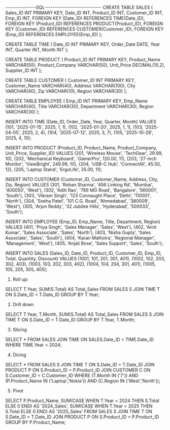 ---------------SQL----------------------------
CREATE TABLE SALES (
    Sales_ID INT PRIMARY KEY,
    Date_ID INT,
    Product_ID INT,
    Customer_ID INT,
    Emp_ID INT,
    FOREIGN KEY (Date_ID) REFERENCES TIME(Date_ID),
    FOREIGN KEY (Product_ID) REFERENCES PRODUCT(Product_ID),
    FOREIGN KEY (Customer_ID) REFERENCES CUSTOMER(Customer_ID),
    FOREIGN KEY (Emp_ID) REFERENCES EMPLOYEE(Emp_ID)
);



CREATE TABLE TIME (
    Date_ID INT PRIMARY KEY,
    Order_Date DATE,
    Year INT,
    Quarter INT,
    Month INT
);

CREATE TABLE PRODUCT (
    Product_ID INT PRIMARY KEY,
    Product_Name VARCHAR(50),
    Product_Company VARCHAR(50),
    Unit_Price DECIMAL(10,2),
    Supplier_ID INT
);

CREATE TABLE CUSTOMER (
    Customer_ID INT PRIMARY KEY,
    Customer_Name VARCHAR(40),
    Address VARCHAR(100),
    City VARCHAR(40),
    Zip VARCHAR(10),
    Region VARCHAR(30)
);

CREATE TABLE EMPLOYEE (
    Emp_ID INT PRIMARY KEY,
    Emp_Name VARCHAR(40),
    Title VARCHAR(30),
    Department VARCHAR(30),
    Region VARCHAR(30)
);


INSERT INTO TIME (Date_ID, Order_Date, Year, Quarter, Month)
VALUES 
(101, '2025-01-15', 2025, 1, 1),
(102, '2025-01-20', 2025, 1, 1),
(103, '2025-04-05', 2025, 2, 4),
(104, '2025-07-12', 2025, 3, 7),
(105, '2025-10-28', 2025, 4, 10);


INSERT INTO PRODUCT (Product_ID, Product_Name, Product_Company, Unit_Price, Supplier_ID)
VALUES 
(201, 'Wireless Mouse', 'TechGear', 29.99, 10),
(202, 'Mechanical Keyboard', 'GamerPro', 120.00, 11),
(203, '27-inch Monitor', 'ViewBright', 249.99, 10),
(204, 'USB-C Hub', 'ConnectAll', 45.50, 12),
(205, 'Laptop Stand', 'ErgoLife', 35.00, 11);

INSERT INTO CUSTOMER (Customer_ID, Customer_Name, Address, City, Zip, Region)
VALUES 
(301, 'Rohan Sharma', '456 Linking Rd', 'Mumbai', '400050', 'West'),
(302, 'Aditi Rao', '789 MG Road', 'Bangalore', '560001', 'South'),
(303, 'Vikram Singh', '123 Connaught Place', 'Delhi', '110001', 'North'),
(304, 'Sneha Patel', '101 C.G. Road', 'Ahmedabad', '380009', 'West'),
(305, 'Arjun Reddy', '32 Jubilee Hills', 'Hyderabad', '500033', 'South');

INSERT INTO EMPLOYEE (Emp_ID, Emp_Name, Title, Department, Region)
VALUES 
(401, 'Priya Singh', 'Sales Manager', 'Sales', 'West'),
(402, 'Amit Kumar', 'Sales Associate', 'Sales', 'North'),
(403, 'Nisha Gupta', 'Sales Associate', 'Sales', 'South'),
(404, 'Karan Malhotra', 'Regional Manager', 'Management', 'West'),
(405, 'Anjali Bose', 'Sales Support', 'Sales', 'South');

INSERT INTO SALES (Sales_ID, Date_ID, Product_ID, Customer_ID, Emp_ID, Total, Quantity, Discount)
VALUES 
(1001, 101, 201, 301, 401),
(1002, 102, 203, 302, 403),
(1003, 103, 202, 303, 402),
(1004, 104, 204, 301, 401),
(1005, 105, 205, 305, 405);


1. Roll up:

SELECT T.Year, SUM(S.Total) AS Total_Sales
FROM SALES S
JOIN TIME T ON S.Date_ID = T.Date_ID
GROUP BY T.Year;

2. Drill down

SELECT T.Year, T.Month, SUM(S.Total) AS Total_Sales
FROM SALES S
JOIN TIME T ON S.Date_ID = T.Date_ID
GROUP BY T.Year, T.Month;

3. Slicing

SELECT * FROM SALES
JOIN TIME ON SALES.Date_ID = TIME.Date_ID
WHERE TIME.Year = 2024;

4. Dicing

SELECT * FROM SALES S
JOIN TIME T ON S.Date_ID = T.Date_ID
JOIN PRODUCT P ON S.Product_ID = P.Product_ID
JOIN CUSTOMER C ON S.Customer_ID = C.Customer_ID
WHERE (T.Month IN ('7')) AND (P.Product_Name IN ('Laptop','Nokia')) AND (C.Region IN ('West','North'));

5. Pivot

SELECT P.Product_Name,
  SUM(CASE WHEN T.Year = 2024 THEN S.Total ELSE 0 END) AS '2024_Sales',
  SUM(CASE WHEN T.Year = 2025 THEN S.Total ELSE 0 END) AS '2025_Sales'
FROM SALES S
JOIN TIME T ON S.Date_ID = T.Date_ID
JOIN PRODUCT P ON S.Product_ID = P.Product_ID
GROUP BY P.Product_Name;
